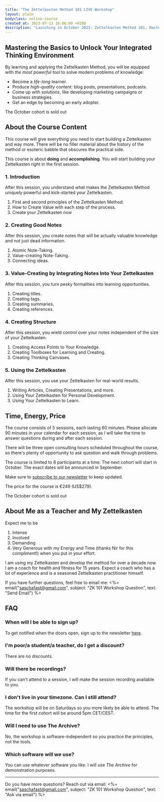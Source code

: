 ```yaml
---
title: "The Zettelkasten Method 101 LIVE Workshop"
layout: plain
bodyclass: online-course
created_at: 2023-07-13 16:06:00 +0200
description: "Launching in October 2023: Zettelkasten Method 101, Mastering the basics to unlock your Integrated Thinking Environment. A live workshop for 8 participants."
---
```


## Mastering the Basics to Unlock Your Integrated Thinking Environment


By learning and applying the Zettelkasten Method, you will be equipped with *the most powerful tool* to solve modern problems of knowledge: 

- Become a *life-long* learner.
- Produce *high-quality* content: blog posts, presentations, podcasts. 
- Come up with *solutions*, like developing marketing campaigns or business strategies.
- Get an edge by becoming an early adopter.

<aside class="note"><p>The October cohort is sold out</p></aside>

## About the Course Content

This course will give everything you need to start building a Zettelkasten and way more. There will be no filler material about the history of the method or esoteric babble that obscures the practical side.

This course is about **doing** and **accomplishing**. You will start building your Zettelkasten right in the first session.

### 1\. Introduction

After this session, you understand what makes the Zettelkasten Method uniquely powerful and kick-started your Zettelkasten.

1. First and second principles of the Zettelkasten Method.
2. How to Create Value with each step of the process.
3. Create your Zettelkasten now

### 2\. Creating Good Notes

After this session, you create notes that will be actually valuable knowledge and not just dead information.

1. Atomic Note-Taking.
2. Value-creating Note-Taking.
3. Connecting ideas.

### 3\. Value-Creating by Integrating Notes Into Your Zettelkasten

After this session, you turn pesky formalities into learning opportunities.

1. Creating titles.
2. Creating tags.
3. Creating summaries.
4. Creating references.

### 4\. Creating Structure

After this session, you wield control over your notes independent of the size of your Zettelkasten.

1. Creating Access Points to Your Knowledge.
2. Creating Toolboxes for Learning and Creating.
3. Creating Thinking Canvases.

### 5\. Using the Zettelkasten

After this session, you use your Zettelkasten for real-world results.

1. Writing Articles, Creating Presentations, and more.
2. Using Your Zettelkasten for Personal Development.
3. Using Your Zettelkasten to Learn.


## Time, Energy, Price

The course consists of 5 sessions, each lasting 60 minutes. Please allocate 90 minutes in your calendar for each session, as I will take the time to answer questions during and after each session.

There will be three open consulting hours scheduled throughout the course, so there's plenty of opportunity to ask question and walk through problems.

The course is limited to 8 participants at a time. The next cohort will start in October. The exact dates will be announced in September.

Make sure to [subscribe to our newsletter](/newsletter) to keep updated.

The price for the course is €249 (US$279).

<aside class="note"><p>The October cohort is sold out</p></aside>

## About Me as a Teacher and My Zettelkasten

Expect me to be 

1. Intense
2. Involved
3. Demanding
4. Very Generous with my Energy and Time (thanks Nir for this compliment!) when you put in your effort.

I am using my Zettelkasten and develop the method for over a decade now. I am a coach for health and fitness for 15 years. Expect a coach who has a lot of experience and is a seasoned Zettelkasten practitioner himself.

If you have further questions, feel free to email me: <%= email("saschafast@gmail.com", subject: "ZK 101 Workshop Question", text: "Send Email") %>


## FAQ

### When will I be able to sign up?

To get notified when the doors open, sign up to the newsletter [here](https://zettelkasten.de/newsletter).

### I'm poor/a student/a teacher, do I get a discount?

There are no discounts. 

### Will there be recordings?

If you can't attend to a session, I will make the session recording available to you.

### I don't live in your timezone. Can I still attend?

The workshop will be on Saturdays so you more likely be able to attend. The time for the first cohort will be around 5pm CET/CEST.

### Will I need to use The Archive?

No, the workshop is software-independent so you practice the principles, not the tools.

### Which software will we use?

You can use whatever software you like. I will use *The Archive* for demonstration purposes. 

----

Do you have more questions? Reach out via email: 
<%= email("saschafast@gmail.com", subject: "ZK 101 Workshop Question", text: "Ask via email") %>
